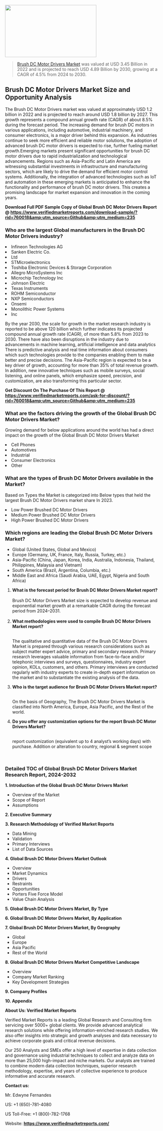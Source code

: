 <img src="https://ffe5etoiles.com/wp-content/uploads/2024/12/MST1-300x171.png" alt="" width="300" height="171" class="alignnone size-medium wp-image-20088" /><blockquote><p><p><a href="https://www.verifiedmarketreports.com/download-sample/?rid=760018&utm_source=Github&utm_medium=235" target="_blank">Brush DC Motor Drivers Market</a> was valued at USD 3.45 Billion in 2022 and is projected to reach USD 4.89 Billion by 2030, growing at a CAGR of 4.5% from 2024 to 2030.</p></blockquote><p><h2>Brush DC Motor Drivers Market Size and Opportunity Analysis</h2>The Brush DC Motor Drivers market was valued at approximately USD 1.2 billion in 2022 and is projected to reach around USD 1.8 billion by 2027. This growth represents a compound annual growth rate (CAGR) of about 8.5% during the forecast period. The increasing demand for brush DC motors in various applications, including automotive, industrial machinery, and consumer electronics, is a major driver behind this expansion. As industries continue to seek more efficient and reliable motor solutions, the adoption of advanced brush DC motor drivers is expected to rise, further fueling market growth.Emerging markets present significant opportunities for brush DC motor drivers due to rapid industrialization and technological advancements. Regions such as Asia-Pacific and Latin America are witnessing substantial investments in infrastructure and manufacturing sectors, which are likely to drive the demand for efficient motor control systems. Additionally, the integration of advanced technologies such as IoT and automation in these emerging markets is anticipated to enhance the functionality and performance of brush DC motor drivers. This creates a promising landscape for market expansion and innovation in the coming years.</p><p class=""><strong>Download Full PDF Sample Copy of Global Brush DC Motor Drivers Report @ <a href="https://www.verifiedmarketreports.com/download-sample/?rid=760018&amp;utm_source=Github&amp;utm_medium=235" target="_blank">https://www.verifiedmarketreports.com/download-sample/?rid=760018&amp;utm_source=Github&amp;utm_medium=235</a></strong></p><h3 id="" class="">Who are the largest Global manufacturers in the Brush DC Motor Drivers industry?</h3><p><li>Infineon Technologies AG</li><li> Sanken Electric Co.</li><li> Ltd</li><li> STMicroelectronics</li><li> Toshiba Electronic Devices & Storage Corporation</li><li> Allegro MicroSystems Inc</li><li> Microchip Technology Inc</li><li> Johnson Electric</li><li> Texas Instruments</li><li> ROHM Semiconductor</li><li> NXP Semiconductors</li><li> Onsemi</li><li> Monolithic Power Systems</li><li> Inc</li></p><div class=""><div class="" dir="" data-message-author-role="" data-message-id="" data-message-model-slug=""><div class=""><div class=""><div class=""><div class="" dir="" data-message-author-role="" data-message-id="" data-message-model-slug=""><div class=""><div class=""><p>By the year 2030, the scale for growth in the market research industry is reported to be above 120 billion which further indicates its projected compound annual growth rate (CAGR), of more than 5.8% from 2023 to 2030. There have also been disruptions in the industry due to advancements in machine learning, artificial intelligence and data analytics There is predictive analysis and real time information about consumers which such technologies provide to the companies enabling them to make better and precise decisions. The Asia-Pacific region is expected to be a key driver of growth, accounting for more than 35% of total revenue growth. In addition, new innovative techniques such as mobile surveys, social listening, and online panels, which emphasize speed, precision, and customization, are also transforming this particular sector.</p><p><strong>Get Discount On The Purchase Of This Report @&nbsp; <a href="https://www.verifiedmarketreports.com/ask-for-discount/?rid=760018&amp;utm_source=Github&amp;utm_medium=235" target="_blank">https://www.verifiedmarketreports.com/ask-for-discount/?rid=760018&amp;utm_source=Github&amp;utm_medium=235</a></strong></p></div></div></div></div></div></div></div></div><h3 id="" class="">What are the factors driving the growth of the Global Brush DC Motor Drivers Market?</h3><p id="" class="">Growing demand for below applications around the world has had a direct impact on the growth of the Global Brush DC Motor Drivers Market</p><p id="" class=""><li>Cell Phones</li><li> Automotives</li><li> Industrial</li><li> Consumer Electronics</li><li> Other</li></p><h3 id="" class="">What are the types of Brush DC Motor Drivers available in the Market?</h3><p id="" class="">Based on Types the Market is categorized into Below types that held the largest Brush DC Motor Drivers market share In 2023.</p><p id="" class=""><li>Low Power Brushed DC Motor Drivers</li><li> Medium Power Brushed DC Motor Drivers</li><li> High Power Brushed DC Motor Drivers</li></p><h3 id="" class="">Which regions are leading the Global Brush DC Motor Drivers Market?</h3><ul><li>Global (United States, Global and Mexico)</li><li>Europe (Germany, UK, France, Italy, Russia, Turkey, etc.)</li><li>Asia-Pacific (China, Japan, Korea, India, Australia, Indonesia, Thailand, Philippines, Malaysia and Vietnam)</li><li>South America (Brazil, Argentina, Columbia, etc.)</li><li>Middle East and Africa (Saudi Arabia, UAE, Egypt, Nigeria and South Africa)</li></ul><p><ol><li><strong>What is the forecast period for Brush DC Motor Drivers Market report?<br /></strong><br /><span data-sheets-root="1" data-sheets-value="{&quot;1&quot;:2,&quot;2&quot;:&quot;XXXX size is expected to develop revenue and exponential market growth at a remarkable CAGR during the forecast period from 2024&ndash;2030.&quot;}" data-sheets-userformat="{&quot;2&quot;:12674,&quot;4&quot;:{&quot;1&quot;:2,&quot;2&quot;:16776960},&quot;10&quot;:2,&quot;11&quot;:0,&quot;15&quot;:&quot;Arial&quot;,&quot;16&quot;:12}">Brush DC Motor Drivers Market size is expected to develop revenue and exponential market growth at a remarkable CAGR during the forecast period from 2024&ndash;2031.</span><br /><br /></li><li><strong>What methodologies were used to compile Brush DC Motor Drivers Market report?<br /><br /></strong><p>The qualitative and quantitative data of the&nbsp;Brush DC Motor Drivers Market is prepared through various research considerations such as subject matter expert advice, primary and secondary research. Primary research leverages valuable information from face-to-face and/or telephonic interviews and surveys, questionnaires, industry expert opinion, KOLs, customers, and others. Primary interviews are conducted regularly with industry experts to create in-depth expert information on the market and to substantiate the existing analysis of the data.&nbsp;</p></li><li><strong>Who is the target audience for Brush DC Motor Drivers Market report?<br /><br /></strong><p>On the basis of Geography, The&nbsp;Brush DC Motor Drivers Market is classified into North America, Europe, Asia Pacific, and the Rest of the world.</p></li><li><strong>Do you offer any customization options for the report Brush DC Motor Drivers Market?<br /><br /></strong><p>report customization (equivalent up to 4 analyst&rsquo;s working days) with purchase. Addition or alteration to country, regional &amp; segment scope</p><p>&nbsp;</p></li></ol></p><h3 id="" class="">Detailed TOC of Global Brush DC Motor Drivers Market Research Report, 2024-2032</h3><p id="" class=""><strong>1. Introduction of the Global Brush DC Motor Drivers Market</strong></p><ul><li>Overview of the Market</li><li>Scope of Report</li><li>Assumptions</li></ul><p id="" class=""><strong>2. Executive Summary</strong></p><p id="" class=""><strong>3. Research Methodology of&nbsp;Verified Market Reports</strong></p><ul><li>Data Mining</li><li>Validation</li><li>Primary Interviews</li><li>List of Data Sources</li></ul><p id="" class=""><strong>4. Global Brush DC Motor Drivers Market Outlook</strong></p><ul><li>Overview</li><li>Market Dynamics</li><li>Drivers</li><li>Restraints</li><li>Opportunities</li><li>Porters Five Force Model</li><li>Value Chain Analysis</li></ul><p id="" class=""><strong>5. Global Brush DC Motor Drivers Market, By&nbsp;Type</strong></p><p id="" class=""><strong>6. Global Brush DC Motor Drivers Market, By Application</strong></p><p id="" class=""><strong>7. Global Brush DC Motor Drivers Market, By Geography</strong></p><ul><li>Global</li><li>Europe</li><li>Asia Pacific</li><li>Rest of the World</li></ul><p id="" class=""><strong>8. Global Brush DC Motor Drivers Market Competitive Landscape</strong></p><ul><li>Overview</li><li>Company Market Ranking</li><li>Key Development Strategies</li></ul><p id="" class=""><strong>9. Company Profiles</strong></p><p id="" class=""><strong>10. Appendix</strong></p><p id="" class=""><strong>About Us: Verified Market Reports</strong></p><p id="" class="">Verified Market Reports is a leading Global Research and Consulting firm servicing over 5000+ global clients. We provide advanced analytical research solutions while offering information-enriched research studies. We also offer insights into strategic and growth analyses and data necessary to achieve corporate goals and critical revenue decisions.</p><p id="" class="">Our 250 Analysts and SMEs offer a high level of expertise in data collection and governance using industrial techniques to collect and analyze data on more than 25,000 high-impact and niche markets. Our analysts are trained to combine modern data collection techniques, superior research methodology, expertise, and years of collective experience to produce informative and accurate research.</p><p id="" class=""><strong>Contact us:</strong></p><p id="" class="">Mr. Edwyne Fernandes</p><p id="" class="">US: +1 (650)-781-4080</p><p id="" class="">US Toll-Free: +1 (800)-782-1768</p><p id="" class="">Website: <a target="" data-test-app-aware-link=""><strong>https://www.verifiedmarketreports.com/</strong></a></p>
